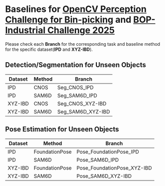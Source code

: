 # Baselines for [OpenCV Perception Challenge for Bin-picking](https://bpc.opencv.org/) and [BOP-Industrial Challenge 2025](https://bop.felk.cvut.cz/challenges/)

Please check each **Branch** for the corresponding task and baseline method for the specific dataset(**IPD** and **XYZ-IBD**).

## Detection/Segmentation for Unseen Objects
| Dataset  | Method |Branch|
|----------|--------|------|
| IPD      | CNOS  | Seg_CNOS_IPD |
| IPD      | SAM6D  | Seg_SAM6D_IPD |
| XYZ-IBD  | CNOS  | Seg_CNOS_XYZ-IBD |
| XYZ-IBD  | SAM6D  | Seg_SAM6D_XYZ-IBD |


## Pose Estimation for Unseen Objects
| Dataset  | Method |Branch|
|----------|--------|------|
| IPD      | FoundationPose  | Pose_FoundationPose_IPD     |
| IPD      | SAM6D           | Pose_SAM6D_IPD              |
| XYZ-IBD  | FoundationPose  | Pose_FoundationPose_XYZ-IBD |
| XYZ-IBD  | SAM6D           | Pose_SAM6D_XYZ-IBD          |
